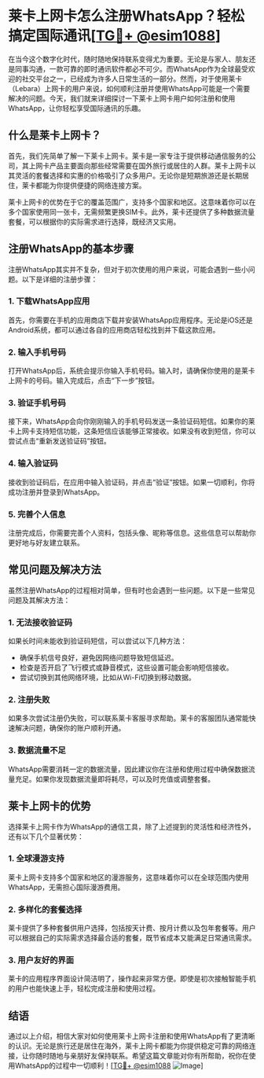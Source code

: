 # 莱卡上网卡怎么注册WhatsApp？轻松搞定国际通讯[[TG💪+ @esim1088](https://t.me/s/esim1088)]

在当今这个数字化时代，随时随地保持联系变得尤为重要。无论是与家人、朋友还是同事沟通，一款可靠的即时通讯软件都必不可少。而WhatsApp作为全球最受欢迎的社交平台之一，已经成为许多人日常生活的一部分。然而，对于使用莱卡（Lebara）上网卡的用户来说，如何顺利注册并使用WhatsApp可能是一个需要解决的问题。今天，我们就来详细探讨一下莱卡上网卡用户如何注册和使用WhatsApp，让你轻松享受国际通讯的乐趣。

## 什么是莱卡上网卡？

首先，我们先简单了解一下莱卡上网卡。莱卡是一家专注于提供移动通信服务的公司，其上网卡产品主要面向那些经常需要在国外旅行或居住的人群。莱卡上网卡以其灵活的套餐选择和实惠的价格吸引了众多用户。无论你是短期旅游还是长期居住，莱卡都能为你提供便捷的网络连接方案。

莱卡上网卡的优势在于它的覆盖范围广，支持多个国家和地区。这意味着你可以在多个国家使用同一张卡，无需频繁更换SIM卡。此外，莱卡还提供了多种数据流量套餐，可以根据你的实际需求进行选择，既经济又实用。

## 注册WhatsApp的基本步骤

注册WhatsApp其实并不复杂，但对于初次使用的用户来说，可能会遇到一些小问题。以下是详细的注册步骤：

### 1. 下载WhatsApp应用

首先，你需要在手机的应用商店下载并安装WhatsApp应用程序。无论是iOS还是Android系统，都可以通过各自的应用商店轻松找到并下载这款应用。

### 2. 输入手机号码

打开WhatsApp后，系统会提示你输入手机号码。输入时，请确保你使用的是莱卡上网卡的号码。输入完成后，点击“下一步”按钮。

### 3. 验证手机号码

接下来，WhatsApp会向你刚刚输入的手机号码发送一条验证码短信。如果你的莱卡上网卡支持短信功能，这条短信应该能够正常接收。如果没有收到短信，你可以尝试点击“重新发送验证码”按钮。

### 4. 输入验证码

接收到验证码后，在应用中输入验证码，并点击“验证”按钮。如果一切顺利，你将成功注册并登录到WhatsApp。

### 5. 完善个人信息

注册完成后，你需要完善个人资料，包括头像、昵称等信息。这些信息可以帮助你更好地与好友建立联系。

## 常见问题及解决方法

虽然注册WhatsApp的过程相对简单，但有时也会遇到一些问题。以下是一些常见问题及其解决方法：

### 1. 无法接收验证码

如果长时间未能收到验证码短信，可以尝试以下几种方法：
- 确保手机信号良好，避免因网络问题导致短信延迟。
- 检查是否开启了飞行模式或静音模式，这些设置可能会影响短信接收。
- 尝试切换到其他网络环境，比如从Wi-Fi切换到移动数据。

### 2. 注册失败

如果多次尝试注册仍失败，可以联系莱卡客服寻求帮助。莱卡的客服团队通常能快速解决问题，确保你的账户顺利开通。

### 3. 数据流量不足

WhatsApp需要消耗一定的数据流量，因此建议你在注册和使用过程中确保数据流量充足。如果你发现数据流量即将耗尽，可以及时充值或调整套餐。

## 莱卡上网卡的优势

选择莱卡上网卡作为WhatsApp的通信工具，除了上述提到的灵活性和经济性外，还有以下几个显著优势：

### 1. 全球漫游支持

莱卡上网卡支持多个国家和地区的漫游服务，这意味着你可以在全球范围内使用WhatsApp，无需担心国际漫游费用。

### 2. 多样化的套餐选择

莱卡提供了多种套餐供用户选择，包括按天计费、按月计费以及包年套餐等。用户可以根据自己的实际需求选择最合适的套餐，既节省成本又能满足日常通讯需求。

### 3. 用户友好的界面

莱卡的应用程序界面设计简洁明了，操作起来非常方便。即使是初次接触智能手机的用户也能快速上手，轻松完成注册和使用过程。

## 结语

通过以上介绍，相信大家对如何使用莱卡上网卡注册和使用WhatsApp有了更清晰的认识。无论是旅行还是居住在海外，莱卡上网卡都能为你提供稳定可靠的网络连接，让你随时随地与亲朋好友保持联系。希望这篇文章能对你有所帮助，祝你在使用WhatsApp的过程中一切顺利！[[TG💪+ @esim1088](https://t.me/s/esim1088) ![Image](https://i.postimg.cc/4NQfJmqS/Snipaste-2025-05-13-00-14-12.png)]